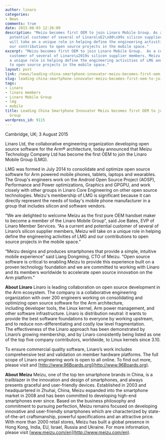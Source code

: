 ```yaml
---
author: linaro
categories:
- News
comments: true
date: 2015-08-03 12:26:09
description: "Meizu becomes first OEM to join Linaro Mobile Group. As a current and
  potential customer of several of Linaro\xE2\x80\x99s silicon supplier members, Meizu
  will take on a unique role in helping define the engineering activities of LMG and
  our contributions to open source projects in the mobile space."
excerpt: "Meizu becomes first OEM to join Linaro Mobile Group.  As a current and potential
  customer of several of Linaro\u2019s silicon supplier members, Meizu will take on
  a unique role in helping define the engineering activities of LMG and our contributions
  to open source projects in the mobile space."
layout: post
link: /news/leading-china-smartphone-innovator-meizu-becomes-first-oem-to-join-linaro-mobile-group/
slug: leading-china-smartphone-innovator-meizu-becomes-first-oem-to-join-linaro-mobile-group
tags:
- Linaro
- linaro members
- Linaro Mobile Group
- lmg
- mobile
title: Leading China Smartphone Innovator Meizu becomes first OEM to join Linaro Mobile
  Group
wordpress_id: 9115
---
```


Cambridge, UK; 3 August 2015

Linaro Ltd, the collaborative engineering organization developing open source software for the Arm® architecture, today announced that Meizu Technology Company Ltd has become the first OEM to join the Linaro Mobile Group (LMG).

LMG was formed in July 2014 to consolidate and optimize open source software for Arm powered mobile phones, tablets, laptops and wearables. The Group's engineers work on the Android Open Source Project (AOSP), Performance and Power optimizations, Graphics and GPGPU, and work closely with other groups in Linaro Core Engineering on other open source technologies. Meizu's membership of LMG is significant because it can directly represent the needs of today's mobile phone manufacturer in a group that includes silicon and software vendors.

“We are delighted to welcome Meizu as the first pure OEM handset maker to become a member of the Linaro Mobile Group”, said Joe Bates, EVP of Linaro Member Services. “As a current and potential customer of several of Linaro’s silicon supplier members, Meizu will take on a unique role in helping define the engineering activities of LMG and our contributions to open source projects in the mobile space.”

“Meizu designs and produces smartphones that provide a simple, intuitive mobile experience” said Liang Dongming, CTO of Meizu. “Open source software is critical to enabling Meizu to provide this experience built on a proven technology foundation and we are committed to working with Linaro and its members worldwide to accelerate open source innovation on the Arm platform.”

**About Linaro**
Linaro is leading collaboration on open source development in the Arm ecosystem. The company is a collaborative engineering organization with over 200 engineers working on consolidating and optimizing open source software for the Arm architecture, including developer tools, the Linux kernel, Arm power management, and other software infrastructure. Linaro is distribution neutral: it wants to provide the best software foundations to everyone by working upstream, and to reduce non-differentiating and costly low level fragmentation. The effectiveness of the Linaro approach has been demonstrated by Linaro’s growing membership, and by Linaro consistently being listed as one of the top five company contributors, worldwide, to Linux kernels since 3.10.

To ensure commercial quality software, Linaro’s work includes comprehensive test and validation on member hardware platforms. The full scope of Linaro engineering work is open to all online. To find out more, please visit [ ]()and [http://www.96Boards.org](http://www.96Boards.org).

**About Meizu**
Meizu, one of the top ten smartphone brands in China, is a trailblazer in the innovation and design of smartphones, and always presents graceful and user-friendly devices. Established in 2003 and headquartered in Zhuhai, China, Meizu expanded into the smartphone market in 2008 and has been committed to developing high-end smartphones ever since. Based on the business philosophy and commitment to pursuing perfection, Meizu remains focused on developing innovative and user-friendly smartphones which are characterized by state-of-the-art craftsmanship, powerful specifications and an attractive price. With more than 2000 retail stores, Meizu has built a global presence in Hong Kong, India, EU, Israel, Russia and Ukraine. For more information, please visit [www.meizu.com/en](http://www.meizu.com/en).